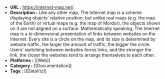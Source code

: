 - **URL :** https://internet-map.net/
- **Description :** Like any other map, The Internet map is a scheme displaying objects’ relative position; but unlike real maps (e.g. the map of the Earth) or virtual maps (e.g. the map of Mordor), the objects shown on it are not aligned on a surface. Mathematically speaking, The Internet map is a bi-dimensional presentation of links between websites on the Internet. Every site is a circle on the map, and its size is determined by website traffic, the larger the amount of traffic, the bigger the circle. Users’ switching between websites forms links, and the stronger the link, the closer the websites tend to arrange themselves to each other.
- **Platforms :** [[Web]]
- **Category :** [[Documentation]]
- **Tags :** [[DataViz]]